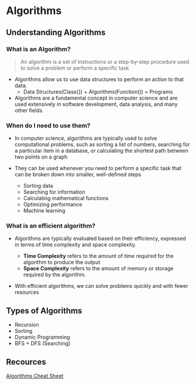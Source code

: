 # Algorithms

## Understanding Algorithms

### What is an Algorithm?

> An algorithm is a set of instructions or a step-by-step procedure used to solve a problem or perform a specific task

- Algorithms allow us to use data structures to perform an action to that data.
  - Data Structures(Class{}) + Algorithms(Function()) = Programs
- Algorithms are a fundamental concept in computer science and are used extensively in software development, data analysis, and many other fields.

### When do I need to use them?

- In computer science, algorithms are typically used to solve computational problems, such as sorting a list of numbers, searching for a particular item in a database, or calculating the shortest path between two points on a graph

- They can be used whenever you need to perform a specific task that can be broken down into smaller, well-defined steps
  - Sorting data
  - Searching for information
  - Calculating mathematical functions
  - Optimizing performance
  - Machine learning

### What is an efficient algorithm?

- Algorithms are typically evaluated based on their efficiency, expressed in terms of time complexity and space complexity.

  - **Time Complexity** refers to the amount of time required for the algorithm to produce the output
  - **Space Complexity** refers to the amount of memory or storage required by the algorithm.

- With efficient algorithms, we can solve problems quickly and with fewer resources

## Types of Algorithms

- Recursion
- Sorting
- Dynamic Programming
- BFS + DFS (Searching)

## Recources

[Algorithms Cheat Sheet](https://zerotomastery.io/cheatsheets/data-structures-and-algorithms-cheat-sheet/#what-is-an-algorithm)
